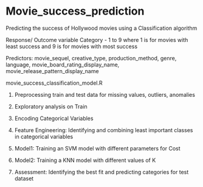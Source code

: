 # Movie_success_prediction
Predicting the success of Hollywood movies using a Classification algorithm

Response/ Outcome variable Category - 1 to 9 where 1 is for movies with least success and 9 is for movies with most success

Predictors: movie_sequel,	creative_type, production_method, genre, language, movie_board_rating_display_name, movie_release_pattern_display_name


movie_success_classification_model.R
1) Preprocessing train and test data for missing values, outliers, anomalies

2) Exploratory analysis on Train

3) Encoding Categorical Variables

4) Feature Engineering: Identifying and combining least important classes in categorical variables

5) Model1: Training an SVM model with different parameters for Cost

6) Model2: Training a KNN model with different values of K

7) Assessment: Identifying the best fit and predicting categories for test dataset

